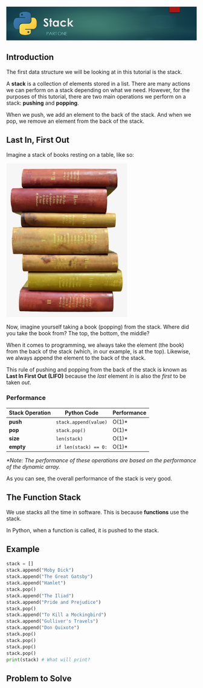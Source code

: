 ![Stack Banner Image](images/stack.jpg)

## Introduction

The first data structure we will be looking at in this tutorial is the stack.

A **stack** is a collection of elements stored in a list. There are many actions we can perform on a stack depending on what we need. However, for the purposes of this tutorial, there are two main operations we perform on a stack: **pushing** and **popping**.

When we push, we add an element to the back of the stack. And when we pop, we remove an element from the back of the stack.

## Last In, First Out

Imagine a stack of books resting on a table, like so:

![Stack of Books](images/stack-of-books.png)

Now, imagine yourself taking a book (popping) from the stack. Where did you take the book from? The top, the bottom, the middle?

When it comes to programming, we always take the element (the book) from the back of the stack (which, in our example, is at the top). Likewise, we always append the element to the back of the stack.

This rule of pushing and popping from the back of the stack is known as **Last In First Out (LIFO)** because the _last_ element _in_ is also the _first_ to be taken _out_.

### Performance

| Stack Operation | Python Code | Performance
| --- | --- | ---
| **push** | `stack.append(value)` | O(1)*
| **pop** | `stack.pop()` | O(1)*
| **size** | `len(stack)` | O(1)*
| **empty** | `if len(stack) == 0:` | O(1)*

_*Note: The performance of these operations are based on the performance of the dynamic array._

As you can see, the overall performance of the stack is very good.

## The Function Stack

We use stacks all the time in software. This is because **functions** use the stack.

In Python, when a function is called, it is pushed to the stack.

## Example

```python
stack = []
stack.append("Moby Dick")
stack.append("The Great Gatsby")
stack.append("Hamlet")
stack.pop()
stack.append("The Iliad")
stack.append("Pride and Prejudice")
stack.pop()
stack.append("To Kill a Mockingbird")
stack.append("Gulliver's Travels")
stack.append("Don Quixote")
stack.pop()
stack.pop()
stack.pop()
stack.pop()
print(stack) # What will print?
```

## Problem to Solve